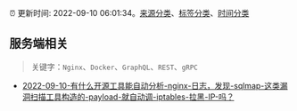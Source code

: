 :alarm_clock: 更新时间: 2022-09-10 06:01:34。[来源分类](../README.md)、[标签分类](../TAGS.md)、[时间分类](../TIMELINE.md)

## 服务端相关


> 关键字：`Nginx`、`Docker`、`GraphQL`、`REST`、`gRPC`



- [2022-09-10-有什么开源工具能自动分析-nginx-日志，发现-sqlmap-这类漏洞扫描工具构造的-payload-就自动调-iptables-拉黑-IP-吗？](https://www.v2ex.com/t/879087) 